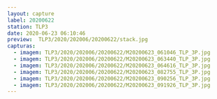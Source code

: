 ```yaml
---
layout: capture
label: 20200622
station: TLP3
date: 2020-06-23 06:10:46
preview:  TLP3/2020/202006/20200622/stack.jpg
capturas:
  - imagem: TLP3/2020/202006/20200622/M20200623_061046_TLP_3P.jpg
  - imagem: TLP3/2020/202006/20200622/M20200623_063440_TLP_3P.jpg
  - imagem: TLP3/2020/202006/20200622/M20200623_064616_TLP_3P.jpg
  - imagem: TLP3/2020/202006/20200622/M20200623_082755_TLP_3P.jpg
  - imagem: TLP3/2020/202006/20200622/M20200623_090256_TLP_3P.jpg
  - imagem: TLP3/2020/202006/20200622/M20200623_091926_TLP_3P.jpg
---
```

